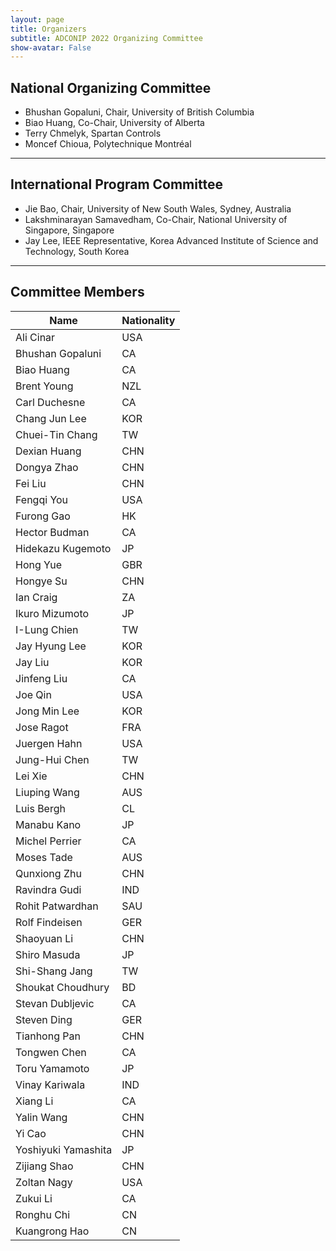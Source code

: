 ```yaml
---
layout: page
title: Organizers
subtitle: ADCONIP 2022 Organizing Committee
show-avatar: False
---
```

 
## National Organizing Committee

- Bhushan Gopaluni, Chair, University of British Columbia
- Biao Huang, Co-Chair, University of Alberta
- Terry Chmelyk, Spartan Controls
- Moncef Chioua, Polytechnique Montréal

---

## International Program Committee

- Jie Bao, Chair, University of New South Wales, Sydney, Australia
- Lakshminarayan Samavedham, Co-Chair, National University of Singapore, Singapore 
- Jay Lee, IEEE Representative, Korea Advanced Institute of Science and Technology, South Korea

---

## Committee Members

| Name         | Nationality|
|---------------------|-----|
| Ali   Cinar         | USA |
| Bhushan Gopaluni    | CA  |
| Biao Huang          | CA  |
| Brent Young         | NZL |
| Carl Duchesne       | CA  |
| Chang Jun Lee       | KOR |
| Chuei-Tin Chang     | TW  |
| Dexian Huang        | CHN |
| Dongya Zhao         | CHN |
| Fei Liu             | CHN |
| Fengqi You          | USA |
| Furong Gao          | HK  |
| Hector Budman       | CA  |
| Hidekazu Kugemoto   | JP  |
| Hong Yue            | GBR |
| Hongye Su           | CHN |
| Ian Craig           | ZA  |
| Ikuro Mizumoto      | JP  |
| I-Lung Chien        | TW  |
| Jay Hyung Lee       | KOR |
| Jay Liu             | KOR |
| Jinfeng Liu         | CA  |
| Joe Qin             | USA |
| Jong Min Lee        | KOR |
| Jose Ragot          | FRA |
| Juergen Hahn        | USA |
| Jung-Hui Chen       | TW  |
| Lei Xie             | CHN |
| Liuping Wang        | AUS |
| Luis Bergh          | CL  |
| Manabu Kano         | JP  |
| Michel Perrier      | CA  |
| Moses Tade          | AUS |
| Qunxiong Zhu        | CHN |
| Ravindra Gudi       | IND |
| Rohit Patwardhan    | SAU |
| Rolf Findeisen      | GER |
| Shaoyuan Li         | CHN |
| Shiro Masuda        | JP  |
| Shi-Shang Jang      | TW  |
| Shoukat Choudhury   | BD  |
| Stevan Dubljevic    | CA  |
| Steven Ding         | GER |
| Tianhong Pan        | CHN |
| Tongwen Chen        | CA  |
| Toru Yamamoto       | JP  |
| Vinay Kariwala      | IND |
| Xiang Li            | CA  |
| Yalin Wang          | CHN |
| Yi Cao              | CHN |
| Yoshiyuki Yamashita | JP  |
| Zijiang Shao        | CHN |
| Zoltan Nagy         | USA |
| Zukui Li            | CA  |
| Ronghu Chi          | CN  |
| Kuangrong Hao       | CN  |